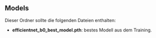 ## Models

Dieser Ordner sollte die folgenden Dateien enthalten:

- **efficientnet_b0_best_model.pth**: bestes Modell aus dem Training.

